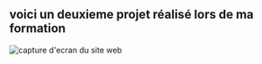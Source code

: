 ## voici un deuxieme projet réalisé lors de ma formation

![capture d'ecran du site web](./image/Capture.png)
